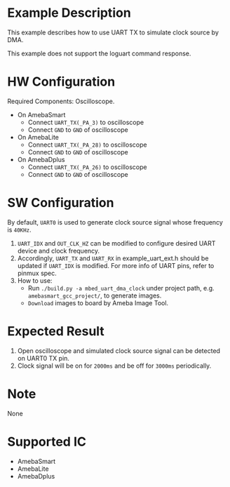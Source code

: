 # Example Description

This example describes how to use UART TX to simulate clock source by DMA.

This example does not support the loguart command response.

# HW Configuration

Required Components: Oscilloscope.

* On AmebaSmart
  - Connect `UART_TX(_PA_3)` to oscilloscope
  - Connect `GND` to `GND` of oscilloscope
* On AmebaLite
  - Connect `UART_TX(_PA_28)` to oscilloscope
  - Connect `GND` to `GND` of oscilloscope
* On AmebaDplus
  - Connect `UART_TX(_PA_26)` to oscilloscope
  - Connect `GND` to `GND` of oscilloscope

# SW Configuration

By default, `UART0` is used to generate clock source signal whose frequency is `40KHz`.
1. `UART_IDX` and `OUT_CLK_HZ` can be modified to configure desired UART device and clock frequency.
2. Accordingly, `UART_TX` and `UART_RX` in example_uart_ext.h should be updated if `UART_IDX` is modified.
   For more info of UART pins, refer to pinmux spec.
3. How to use:
    * Run `./build.py -a mbed_uart_dma_clock` under project path, e.g. `amebasmart_gcc_project/`, to generate images.
    * `Download` images to board by Ameba Image Tool.

# Expected Result

1. Open oscilloscope and simulated clock source signal can be detected on UART0 TX pin.
2. Clock signal will be on for `2000ms` and be off for `3000ms` periodically.

#  Note

None

# Supported IC

* AmebaSmart
* AmebaLite
* AmebaDplus